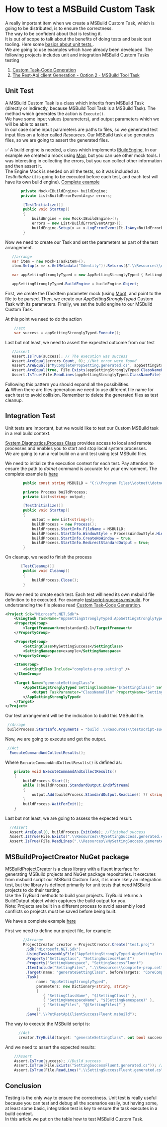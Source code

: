 # How to test a MSBuild Custom Task

A really important item when we create a MSBuild Custom Task, which is going to be distributed, is to ensure the correctness.  
The way to be confident about that is testing it.  
It is out of scope to talk about the benefits of doing tests and basic test tooling. Here some [basics about unit tests.](https://docs.microsoft.com/visualstudio/test/walkthrough-creating-and-running-unit-tests-for-managed-code).  
We are going to use examples which have already been developed. The following projects includes unit and integration MSBuild Custom Tasks testing

1. [Custom Task-Code Generation](./custom-task-code-generation/)
1. [The Rest-Api client Generation - Option 2 - MSBuild Tool Task](./rest-api-client-generation/)

## Unit Test

A MSBuild Custom Task is a class which inherits from MSBuild Task (directly or indirectly, because MSBuild Tool Task is a MSBuild Task). The method which generates the action is `Execute()`.  
We have some input values (parameters), and output parameters which we will be able to assert.  
In our case some input parameters are paths to files, so we generated test input files on a folder called _Resources_. Our MSBuild task also generates files, so we are going to assert the generated files.

:white_check_mark: A build engine is needed, a class which implements [IBuildEngine](https://docs.microsoft.com/dotnet/api/microsoft.build.framework.ibuildengine?view=msbuild-17-netcore). In our example we created a mock using [Moq](https://github.com/Moq/moq4/wiki/Quickstart), but you can use other mock tools. I was interesting in collecting the errors, but you can collect other information and then assert it.  
The Engine Mock is needed on all the tests, so it was included as _TestInitialize_ (it is going to be executed before each test, and each test will have its own build engine). [Complete example](./custom-task-code-generation/AppSettingStronglyTyped/AppSettingStronglyTyped.Test/AppSettingStronglyTypedTest.cs)

```c#
       private Mock<IBuildEngine> buildEngine;
       private List<BuildErrorEventArgs> errors;

        [TestInitialize()]
        public void Startup()
        {
            buildEngine = new Mock<IBuildEngine>();
            errors = new List<BuildErrorEventArgs>();
            buildEngine.Setup(x => x.LogErrorEvent(It.IsAny<BuildErrorEventArgs>())).Callback<BuildErrorEventArgs>(e => errors.Add(e));
        }

```

Now we need to create our Task and set the parameters as part of the test arrangement.

```csharp
   //arrange
   var item = new Mock<ITaskItem>();
   item.Setup(x => x.GetMetadata("Identity")).Returns($".\\Resources\\complete-prop.setting");

   var appSettingStronglyTyped = new AppSettingStronglyTyped { SettingClassName = "MyCompletePropSetting", SettingNamespaceName = "MyNamespace", SettingFiles = new[] { item.Object } };

   appSettingStronglyTyped.BuildEngine = buildEngine.Object;
```

First, we create the ITaskItem parameter mock (using [Moq](https://github.com/Moq/moq4/wiki/Quickstart)), and point to the file to be parsed. Then, we create our _AppSettingStronglyTyped_ Custom Task with its parameters. Finally, we set the build engine to our MSBuild Custom Task.

At this point we need to do the action

```csharp
    //act
    var success = appSettingStronglyTyped.Execute();
```

Last but not least, we need to assert the expected outcome from our test

```csharp
   //assert
   Assert.IsTrue(success); // The execution was success
   Assert.AreEqual(errors.Count, 0); //Not error were found
   Assert.AreEqual($"MyCompletePropSetting.generated.cs", appSettingStronglyTyped.ClassNameFile); // The Task expected output
   Assert.AreEqual(true, File.Exists(appSettingStronglyTyped.ClassNameFile)); // The file was generated
   Assert.IsTrue(File.ReadLines(appSettingStronglyTyped.ClassNameFile).SequenceEqual(File.ReadLines(".\\Resources\\complete-prop-class.txt"))); // Assenting the file content
```

Following this pattern you should expand all the possibilities.  
:warning: When there are files generation we need to use different file name for each test to avoid collision. Remember to delete the generated files as test cleanup.

## Integration Test

Unit tests are important, but we would like to test our Custom MSBuild task in a real build context.

[System.Diagnostics.Process Class](https://docs.microsoft.com/dotnet/api/system.diagnostics.process?view=net-6.0) provides access to local and remote processes and enables you to start and stop local system processes.  
We are going to run a real build on a unit test using test MSBuild files.

We need to initialize the execution context for each test. Pay attention to ensure the path to _dotnet_ command is accurate for your environment. The complete example is [here](./custom-task-code-generation/AppSettingStronglyTyped/AppSettingStronglyTyped.Test/AppSettingStronglyTypedIntegrationTest.cs)

```csharp
        public const string MSBUILD = "C:\\Program Files\\dotnet\\dotnet.exe";

        private Process buildProcess;
        private List<string> output;

        [TestInitialize()]
        public void Startup()
        {
            output = new List<string>();
            buildProcess = new Process();
            buildProcess.StartInfo.FileName = MSBUILD;
            buildProcess.StartInfo.WindowStyle = ProcessWindowStyle.Hidden;
            buildProcess.StartInfo.CreateNoWindow = true;
            buildProcess.StartInfo.RedirectStandardOutput = true;
        }
```

On cleanup, we need to finish the process

```csharp
       [TestCleanup()]
        public void Cleanup()
        {
            buildProcess.Close();
        }
```

Now we need to create each test. Each test will need its own msbuild file definition to be executed. For example [testscript-success.msbuild](./custom-task-code-generation/AppSettingStronglyTyped/AppSettingStronglyTyped.Test/Resources/testscript-success.msbuild). For understanding the file please read [Custom Task-Code Generation](./custom-task-code-generation/).

```xml
<Project Sdk="Microsoft.NET.Sdk">
	<UsingTask TaskName="AppSettingStronglyTyped.AppSettingStronglyTyped" AssemblyFile="..\AppSettingStronglyTyped.dll" />
	<PropertyGroup>
		<TargetFramework>netstandard2.1</TargetFramework>
	</PropertyGroup>

	<PropertyGroup>
		<SettingClass>MySettingSuccess</SettingClass>
		<SettingNamespace>example</SettingNamespace>
	</PropertyGroup>

	<ItemGroup>
		<SettingFiles Include="complete-prop.setting" />
	</ItemGroup>

	<Target Name="generateSettingClass">
		<AppSettingStronglyTyped SettingClassName="$(SettingClass)" SettingNamespaceName="$(SettingNamespace)" SettingFiles="@(SettingFiles)">
			<Output TaskParameter="ClassNameFile" PropertyName="SettingClassFileName" />
		</AppSettingStronglyTyped>
	</Target>
</Project>
```

Our test arrangement will be the indication to build this MSBuild file.

```csharp
 //Arrage
 buildProcess.StartInfo.Arguments = "build .\\Resources\\testscript-success.msbuild /t:generateSettingClass";
```

Now, we are going to execute and get the output.

```csharp
 //Act
  ExecuteCommandAndCollectResults();
```

Where `ExecuteCommandAndCollectResults()` is defined as:

```csharp
    private void ExecuteCommandAndCollectResults()
    {
        buildProcess.Start();
        while (!buildProcess.StandardOutput.EndOfStream)
        {
            output.Add(buildProcess.StandardOutput.ReadLine() ?? string.Empty);
        }
        buildProcess.WaitForExit();
    }
```

Last but not least, we are going to assess the expected result.

```csharp
  //Assert
  Assert.AreEqual(0, buildProcess.ExitCode); //Finished success
  Assert.IsTrue(File.Exists(".\\Resources\\MySettingSuccess.generated.cs")); // the expected resource was generated
  Assert.IsTrue(File.ReadLines(".\\Resources\\MySettingSuccess.generated.cs").SequenceEqual(File.ReadLines(".\\Resources\\testscript-success-class.txt"))); // asserting the file content
```

## MSBuildProjectCreator NuGet package

[MSBuildProjectCreator](https://github.com/jeffkl/MSBuildProjectCreator) is a class library with a fluent interface for generating MSBuild projects and NuGet package repositories. It executes from msbuild script our MSBuild Custom Task, it is more likely an integration test, but the library is defined primarily for unit tests that need MSBuild projects to do their testing.  
Use the TryBuild methods to build your projects. TryBuild returns a BuildOutput object which captures the build output for you.  
Note: Projects are built in a different process to avoid assembly load conflicts so projects must be saved before being built.

We have a complete example [here](./custom-task-code-generation/AppSettingStronglyTyped/AppSettingStronglyTyped.Test/AppSettingStronglyTypedIntegrationFluentTest.cs)

First we need to define our project file, for example:

```csharp
        //Arrange
        ProjectCreator creator = ProjectCreator.Create("test.proj")
         .Sdk("Microsoft.NET.Sdk")
         .UsingTaskAssemblyFile("AppSettingStronglyTyped.AppSettingStronglyTyped", "AppSettingStronglyTyped.dll")
         .Property("SettingClass", "SettingSuccessFluent")
         .Property("SettingNamespace", "SettingSuccessFluent")
         .ItemInclude("SettingFiles", ".\\Resources\\complete-prop.setting")
         .Target(name: "generateSettingClass", beforeTargets: "CoreCompile")
         .Task(
              name: "AppSettingStronglyTyped",
              parameters: new Dictionary<string, string>
              {
                 { "SettingClassName", "$(SettingClass)" },
                 { "SettingNamespaceName", "$(SettingNamespace)" },
                 { "SettingFiles", "@(SettingFiles)" }
              })
         .Save(".\\PetRestApiClientSuccessFluent.msbuild");
```

The way to execute the MSBuild script is:

```csharp
      //Act
      creator.TryBuild(target: "generateSettingClass", out bool success, out BuildOutput log);
```

And we need to assert the expected results:

```csharp
    //Assert
    Assert.IsTrue(success); //Build success
    Assert.IsTrue(File.Exists("SettingSuccessFluent.generated.cs")); // Asserting the file was generated
    Assert.IsTrue(File.ReadLines(".\\SettingSuccessFluent.generated.cs").SequenceEqual(File.ReadLines(".\\Resources\\success-fluent-success-class.txt"))); // Asserting file content
```

## Conclusion

Testing is the only way to ensure the correctness. Unit test is really useful because you can test and debug all the scenarios easily, but having some, at least some basic, integration test is key to ensure the task executes in a build context.  
In this article we put on the table how to test MSBuild Custom Task.
